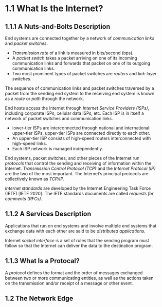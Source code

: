 # 1.1 What Is the Internet?

## 1.1.1 A Nuts-and-Bolts Description
End systems are connected together by a network of *communication links* and 
*packet switches*.
- *Transmission rate* of a link is measured in bits/second (bps).
- A *packet switch* takes a packet arriving on one of its incoming communication 
links and forwards that packet on one of its outgoing communication links.
- Two most prominent types of packet switches are *routers* and *link-layer switches*.

The sequence 
of communication links and packet switches traversed by a packet from the sending end system to the receiving end system is known as a *route* or *path* through 
the network.

End hosts access the Internet through *Internet Service Providers (ISPs)*, including corporate ISPs, cellular data ISPs, etc. Each ISP is in itself a network of packet switches and communication links.
- lower-tier ISPs are interconnected through national and international upper-tier ISPs, upper-tier ISPs are connected directly to each other. 
- An upper-tier ISP consists of high-speed routers interconnected with high-speed links.
- Each ISP network is managed independently.
  
End systems, packet switches, and other pieces of the Internet run *protocols* that control the sending and receiving of information within the Internet. *Transmission 
Control Protocol (TCP)* and the *Internet Protocol (IP)* are the two of the most important. The Internet’s principal protocols are collectively known as *TCP/IP*.

*Internet standards* are developed by the Internet Engineering Task Force (IETF) [IETF 2020]. The IETF standards documents are called *requests for comments (RFCs)*.

## 1.1.2 A Services Description
Applications that run on end systems and involve multiple end systems that exchange data with each other are said to be *distributed applications*.

Internet *socket interface* is a set of rules that the sending program must follow so 
that the Internet can deliver the data to the destination program.

## 1.1.3 What Is a Protocal?
A *protocol* defines the format and the order of messages exchanged between two 
or more communicating entities, as well as the actions taken on the transmission 
and/or receipt of a message or other event.

## 1.2 The Network Edge
